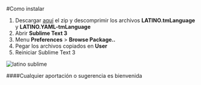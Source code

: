 #Como instalar

1. Descargar [aquí](https://github.com/lenguaje-latino/latino-sublimetext-plugin/archive/master.zip) el zip y descomprimir los archivos **LATINO.tmLanguage** y **LATINO.YAML-tmLanguage**
2. Abrir **Sublime Text 3**
3. Menu **Preferences** > **Browse Package..**
4. Pegar los archivos copiados en **User**
5. Reiniciar Sublime Text 3

![latino sublime](https://raw.githubusercontent.com/lenguaje-latino/latino-sublimetext-plugin/master/latino_sublime.png "latino sublime")

####Cualquier aportación o sugerencia es bienvenida
